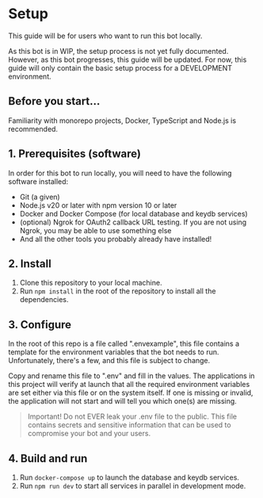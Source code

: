 # Setup

This guide will be for users who want to run this bot locally.

As this bot is in WIP, the setup process is not yet fully documented. However, as this bot progresses, this guide will be updated. For now, this guide will only contain the basic setup process for a DEVELOPMENT environment.

## Before you start...

Familiarity with monorepo projects, Docker, TypeScript and Node.js is recommended.

## 1. Prerequisites (software)

In order for this bot to run locally, you will need to have the following software installed:

- Git (a given)
- Node.js v20 or later with npm version 10 or later
- Docker and Docker Compose (for local database and keydb services)
- (optional) Ngrok for OAuth2 callback URL testing. If you are not using Ngrok, you may be able to use something else
- And all the other tools you probably already have installed!

## 2. Install

1. Clone this repository to your local machine.
2. Run `npm install` in the root of the repository to install all the dependencies.

## 3. Configure

In the root of this repo is a file called ".envexample", this file contains a template for the environment variables that the bot needs to run. Unfortunately, there's a few, and this file is subject to change.

Copy and rename this file to ".env" and fill in the values. The applications in this project will verify at launch that all the required environment variables are set either via this file or on the system itself. If one is missing or invalid, the application will not start and will tell you which one(s) are missing.

> Important! Do not EVER leak your .env file to the public. This file contains secrets and sensitive information that can be used to compromise your bot and your users.

## 4. Build and run

1. Run `docker-compose up` to launch the database and keydb services.
2. Run `npm run dev` to start all services in parallel in development mode.
